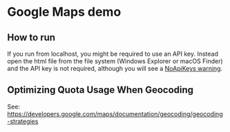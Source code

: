# Google Maps demo

## How to run
If you run from localhost, you might be required to use an API key.
Instead open the html file from the file system (Windows Explorer or macOS Finder) and the API key is not required, although you will see a [NoApiKeys warning](https://developers.google.com/maps/documentation/javascript/error-messages#no-api-keys).

## Optimizing Quota Usage When Geocoding
See: https://developers.google.com/maps/documentation/geocoding/geocoding-strategies